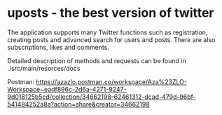# uposts - the best version of twitter

The application supports many Twitter functions such as registration, creating posts and advanced search for users and posts. There are also subscriptions, likes and comments.

Detailed description of methods and requests can be found in ./src/main/resorces/docs

Postman: https://azazlo.postman.co/workspace/Aza%23ZLO-Workspace~eadf896c-2d6a-4271-9247-9d018125b5cd/collection/34662198-62461312-dcad-479d-96bf-541484252a8a?action=share&creator=34662198
